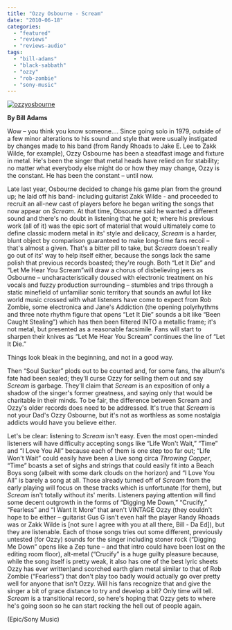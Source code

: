 ```yaml
---
title: "Ozzy Osbourne - Scream"
date: "2010-06-18"
categories: 
  - "featured"
  - "reviews"
  - "reviews-audio"
tags: 
  - "bill-adams"
  - "black-sabbath"
  - "ozzy"
  - "rob-zombie"
  - "sony-music"
---
```


[![ozzyosbourne](http://www.hellbound.ca/wp-content/uploads/2010/06/ozzyosbourne-300x300.jpg "ozzyosbourne")](http://www.hellbound.ca/wp-content/uploads/2010/06/ozzyosbourne.jpg)

**By Bill Adams**

Wow – you think you know someone.... Since going solo in 1979, outside of a few minor alterations to his sound and style that were usually instigated by changes made to his band (from Randy Rhoads to Jake E. Lee to Zakk Wilde, for example), Ozzy Osbourne has been a steadfast image and fixture in metal. He's been the singer that metal heads have relied on for stability; no matter what everybody else might do or how they may change, Ozzy is the constant. He has been the constant – until now.

Late last year, Osbourne decided to change his game plan from the ground up; he laid off his band- including guitarist Zakk Wilde - and proceeded to recruit an all-new cast of players before he began writing the songs that now appear on _Scream_. At that time, Obsourne said he wanted a different sound and there's no doubt in listening that he got it; where his previous work (all of it) was the epic sort of material that would ultimately come to define classic modern metal in its' style and delicacy, _Scream_ is a harder, blunt object by comparison guaranteed to make long-time fans recoil – that's almost a given. That's a bitter pill to take, but _Scream_ doesn't really go out of its' way to help itself either, because the songs lack the same polish that previous records boasted; they're rough. Both “Let It Die” and “Let Me Hear You Scream”will draw a chorus of disbelieving jeers as Osbourne – uncharacteristically doused with electronic treatment on his vocals and fuzzy production surrounding – stumbles and trips through a static minefield of unfamiliar sonic territory that sounds an awful lot like world music crossed with what listeners have come to expect from Rob Zombie, some electronica and Jane's Addiction (the opening polyrhythms and three note rhythm figure that opens “Let It Die” sounds a bit like “Been Caught Stealing”) which has then been filtered INTO a metallic frame; it's not metal, but presented as a reasonable facsimile. Fans will start to sharpen their knives as “Let Me Hear You Scream” continues the line of “Let It Die.”

Things look bleak in the beginning, and not in a good way.

Then “Soul Sucker” plods out to be counted and, for some fans, the album's fate had been sealed; they'll curse Ozzy for selling them out and say _Scream_ is garbage. They'll claim that _Scream_ is an exposition of only a shadow of the singer's former greatness, and saying only that would be charitable in their minds. To be fair, the difference between Scream and Ozzy's older records does need to be addressed. It's true that _Scream_ is not your Dad's Ozzy Osbourne, but it's not as worthless as some nostalgia addicts would have you believe either.

Let's be clear: listening to _Scream_ isn't easy. Even the most open-minded listeners will have difficulty accepting songs like “Life Won't Wait,” “Time” and “I Love You All” because each of them is one step too far out; “Life Won't Wait” could easily have been a Live song circa _Throwing Copper_, “Time” boasts a set of sighs and strings that could easily fit into a Beach Boys song (albeit with some dark clouds on the horizon) and “I Love You All” is barely a song at all. Those already turned off of _Scream_ from the early playing will focus on these tracks which is unfortunate (for them), but _Scream_ isn't totally without its' merits. Listeners paying attention will find some decent outgrowth in the forms of “Digging Me Down,” “Crucify,” “Fearless” and “I Want It More” that aren't VINTAGE Ozzy (they couldn't hope to be either – guitarist Gus G isn't even half the player Randy Rhoads was or Zakk Wilde is \[not sure I agree with you at all there, Bill - Da Ed\]), but they are listenable. Each of those songs tries out some different, previously untested (for Ozzy) sounds for the singer including stoner rock (“Digging Me Down” opens like a Zep tune – and that intro could have been lost on the editing room floor), alt-metal (“Crucify” is a huge guilty pleasure because, while the song itself is pretty weak, it also has one of the best lyric sheets Ozzy has ever written)and scorched earth glam metal similar to that of Rob Zombie (“Fearless”) that don't play too badly would actually go over pretty well for anyone that isn't Ozzy. Will his fans recognize that and give the singer a bit of grace distance to try and develop a bit? Only time will tell. _Scream_ is a transitional record, so here's hoping that Ozzy gets to where he's going soon so he can start rocking the hell out of people again.

(Epic/Sony Music)
